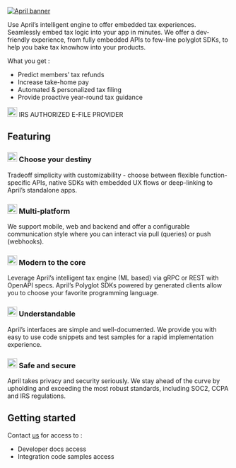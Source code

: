 
[![April banner](https://assets-global.website-files.com/61a4e82443d709d24ca547d0/63765f1ec7c56b24b38d48c1_April%20logo.svg)](https://www.getapril.com/for-developers)

Use April’s intelligent engine to offer embedded tax experiences.
Seamlessly embed tax logic into your app in minutes.
We offer a dev-friendly experience, from fully embedded APIs to few-line polyglot SDKs, to help you bake tax knowhow into your products.

What you get :
- Predict members’ tax refunds
- Increase take-home pay
- Automated & personalized tax filing
- Provide proactive year-round tax guidance

<img src="https://assets-global.website-files.com/61a4e82443d709d24ca547d0/61b2283b8fe9b8809eff6c8a_financial-icon-2.svg" alt="icon1" width="22"/> IRS AUTHORIZED E-FILE PROVIDER

## Featuring

### <img src="https://assets-global.website-files.com/61a4e82443d709d24ca547d0/61cef8d5d6d8ca353d1abc1f_decentralize%201.svg" alt="icon1" width="22"/> Choose your destiny 
Tradeoff simplicity with customizability - choose between flexible function-specific APIs, native SDKs with embedded UX flows or deep-linking to April’s standalone apps.

### <img src="https://assets-global.website-files.com/61a4e82443d709d24ca547d0/61cf1a7b9698d3cf60c40046_responsive%201.svg" alt="icon2" width="22"/> Multi-platform
We support mobile, web and backend and offer a configurable communication style where you can interact via pull (queries) or push (webhooks).

### <img src="https://assets-global.website-files.com/61a4e82443d709d24ca547d0/61cf1da7a494a1c682c1b3a1_cogwheel%202.svg" alt="icon3" width="22"/> Modern to the core
Leverage April’s intelligent tax engine (ML based) via gRPC or REST with OpenAPI specs. April’s Polyglot SDKs powered by generated clients allow you to choose your favorite programming language.

### <img src="https://assets-global.website-files.com/61a4e82443d709d24ca547d0/61cf1dbdb2978cf4e35fa0e1_finger-snap%202.svg" alt="icon4" width="22"/> Understandable
April’s interfaces are simple and well-documented. We provide you with easy to use code snippets and test samples for a rapid implementation experience.

### <img src="https://assets-global.website-files.com/61a4e82443d709d24ca547d0/61cf1dddc8279036990d368b_lock%20key.svg" alt="icon5" width="22"/> Safe and secure
April takes privacy and security seriously. We stay ahead of the curve by upholding and exceeding the most robust standards, including SOC2, CCPA and IRS regulations.

## Getting started
Contact [us](mailto:developers@getapril.com) for access to : 
- Developer docs access
- Integration code samples access
